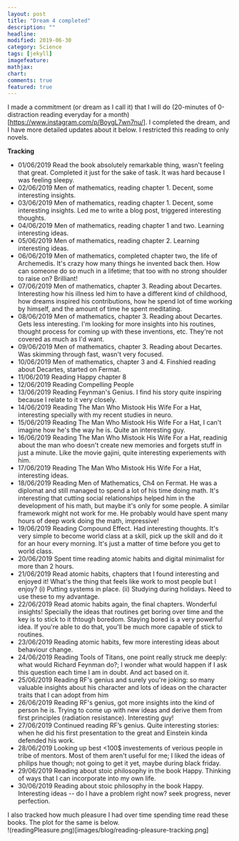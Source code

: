 ```yaml
---
layout: post
title: "Dream 4 completed"
description: ""
headline: 
modified: 2019-06-30
category: Science
tags: [jekyll]
imagefeature: 
mathjax: 
chart: 
comments: true
featured: true
---
```

	
I made a commitment (or dream as I call it) that I will do (20-minutes of 0-distraction reading everyday for a month)[https://www.instagram.com/p/BoygL7wn7nu/]. I completed the dream, and I have more detailed updates about it below. I restricted this reading to only novels. 

**Tracking** 
- 01/06/2019	Read the book absolutely remarkable thing, wasn't feeling that great. Completed it just for the sake of task. It was hard because I was feeling sleepy. 
- 02/06/2019	Men of mathematics, reading chapter 1. Decent, some interesting insights.
- 03/06/2019	Men of mathematics, reading chapter 1. Decent, some interesting insights. Led me to write a blog post, triggered interesting thoughts.
- 04/06/2019	Men of mathematics, reading chapter 1 and two. Learning interesting ideas.
- 05/06/2019	Men of mathematics, reading chapter 2. Learning interesting ideas.
- 06/06/2019	Men of mathematics, completed chapter two, the life of Archemedis. It's crazy how many things he invented back then. How can someone do so much in a lifetime; that too with no strong shoulder to raise on? Brilliant!
- 07/06/2019	Men of mathematics, chapter 3. Reading about Decartes. Interesting how his illness led him to have a different kind of childhood, how dreams inspired his contributions, how he spend lot of time working by himself, and the amount of time he spent meditating.
- 08/06/2019	Men of mathematics, chapter 3. Reading about Decartes. Gets less interesting. I'm looking for more insights into his routines, thought process for coming up with these inventions, etc. They're not covered as much as I'd want. 
- 09/06/2019	Men of mathematics, chapter 3. Reading about Decartes. Was skimming through fast, wasn't very focused.
- 10/06/2019	Men of mathematics, chapter 3 and 4. Finshied reading about Decartes, started on Fermat.
- 11/06/2019	Reading Happy chapter 8
- 12/06/2019	Reading Compelling People
- 13/06/2019	Reading Feynman's Genius. I find his story quite inspiring because I relate to it very closely. 
- 14/06/2019	Reading The Man Who Mistook His Wife For a Hat, interesting specially with my recent studies in neuro.
- 15/06/2019	Reading The Man Who Mistook His Wife For a Hat, I can't imagine how he's the way he is. Quite an interesting guy.
- 16/06/2019	Reading The Man Who Mistook His Wife For a Hat, readinig about the man who doesn't create new memories and forgets stuff in just a minute. Like the movie gajini, quite interesting experiements with him.
- 17/06/2019	Reading The Man Who Mistook His Wife For a Hat, interesting ideas.
- 18/06/2019	Reading Men of Mathematics, Ch4 on Fermat. He was a diplomat and still managed to spend a lot of his time doing math. It's interesting that cutting social relationships helped him in the development of his math, but maybe it's only for some people. A similar framework might not work for me. He probably would have spent many hours of deep work doing the math, impressive!
- 19/06/2019	Reading Compound Effect. Had interesting thoughts. It's very simple to become world class at a skill, pick up the skill and do it for an hour every morning. It's just a matter of time before you get to world class.
- 20/06/2019	Spent time reading atomic habits and digital minimalist for more than 2 hours.
- 21/06/2019	Read atomic habits, chapters that I found interesting and enjoyed it! What's the thing that feels like work to most people but I enjoy? (i) Putting systems in place. (ii) Studying during holidays. Need to use these to my advantage.
- 22/06/2019	Read atomic habits again, the final chapters. Wonderful insights! Specially the ideas that routines get boring over time and the key is to stick to it thtough boredom. Staying bored is a very powerful idea. If you're able to do that, you'll be much more capable of stick to routines.
- 23/06/2019	Reading atomic habits, few more interesting ideas about behaviour change. 
- 24/06/2019	Reading Tools of Titans, one point really struck me deeply: what would Richard Feynman do?; I wonder what would happen if I ask this question each time I am in doubt. And act based on it.
- 25/06/2019	Reading RF's genius and surely you're joking: so many valuable insights about his character and lots of ideas on the character traits that I can adopt from him
- 26/06/2019	Reading RF's genius, got more insights into the kind of person he is. Trying to come up with new ideas and derive them from first principles (radiation resistance). Interesting guy!
- 27/06/2019	Continued reading RF’s genius. Quite interesting stories: when he did his first presentation to the great and Einstein kinda defended his work.
- 28/06/2019	Looking up best <100$ investements of verious people in tribe of mentors. Most of them aren't useful for me; I liked the ideas of philips hue though; not going to get it yet, maybe during black friday.
- 29/06/2019	Reading about stoic philosophy in the book Happy. Thinking of ways that I can incorporate into my own life.
- 30/06/2019	Reading about stoic philosophy in the book Happy. Interesting ideas -- do I have a problem right now? seek progress, never perfection.

I also tracked how much pleasure I had over time spending time read these books. The plot for the same is below.  
!(readingPleasure.png)[images/blog/reading-pleasure-tracking.png]